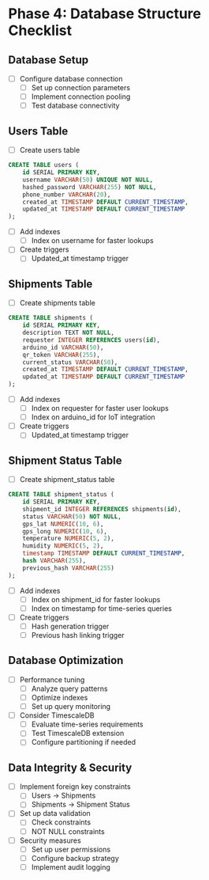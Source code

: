 # Phase 4: Database Structure Checklist

## Database Setup

- [ ] Configure database connection
  - [ ] Set up connection parameters
  - [ ] Implement connection pooling
  - [ ] Test database connectivity

## Users Table

- [ ] Create users table

```sql
CREATE TABLE users (
    id SERIAL PRIMARY KEY,
    username VARCHAR(50) UNIQUE NOT NULL,
    hashed_password VARCHAR(255) NOT NULL,
    phone_number VARCHAR(20),
    created_at TIMESTAMP DEFAULT CURRENT_TIMESTAMP,
    updated_at TIMESTAMP DEFAULT CURRENT_TIMESTAMP
);
```

- [ ] Add indexes
  - [ ] Index on username for faster lookups
- [ ] Create triggers
  - [ ] Updated_at timestamp trigger

## Shipments Table

- [ ] Create shipments table

```sql
CREATE TABLE shipments (
    id SERIAL PRIMARY KEY,
    description TEXT NOT NULL,
    requester INTEGER REFERENCES users(id),
    arduino_id VARCHAR(50),
    qr_token VARCHAR(255),
    current_status VARCHAR(50),
    created_at TIMESTAMP DEFAULT CURRENT_TIMESTAMP,
    updated_at TIMESTAMP DEFAULT CURRENT_TIMESTAMP
);
```

- [ ] Add indexes
  - [ ] Index on requester for faster user lookups
  - [ ] Index on arduino_id for IoT integration
- [ ] Create triggers
  - [ ] Updated_at timestamp trigger

## Shipment Status Table

- [ ] Create shipment_status table

```sql
CREATE TABLE shipment_status (
    id SERIAL PRIMARY KEY,
    shipment_id INTEGER REFERENCES shipments(id),
    status VARCHAR(50) NOT NULL,
    gps_lat NUMERIC(10, 6),
    gps_long NUMERIC(10, 6),
    temperature NUMERIC(5, 2),
    humidity NUMERIC(5, 2),
    timestamp TIMESTAMP DEFAULT CURRENT_TIMESTAMP,
    hash VARCHAR(255),
    previous_hash VARCHAR(255)
);
```

- [ ] Add indexes
  - [ ] Index on shipment_id for faster lookups
  - [ ] Index on timestamp for time-series queries
- [ ] Create triggers
  - [ ] Hash generation trigger
  - [ ] Previous hash linking trigger

## Database Optimization

- [ ] Performance tuning
  - [ ] Analyze query patterns
  - [ ] Optimize indexes
  - [ ] Set up query monitoring
- [ ] Consider TimescaleDB
  - [ ] Evaluate time-series requirements
  - [ ] Test TimescaleDB extension
  - [ ] Configure partitioning if needed

## Data Integrity & Security

- [ ] Implement foreign key constraints
  - [ ] Users → Shipments
  - [ ] Shipments → Shipment Status
- [ ] Set up data validation
  - [ ] Check constraints
  - [ ] NOT NULL constraints
- [ ] Security measures
  - [ ] Set up user permissions
  - [ ] Configure backup strategy
  - [ ] Implement audit logging
